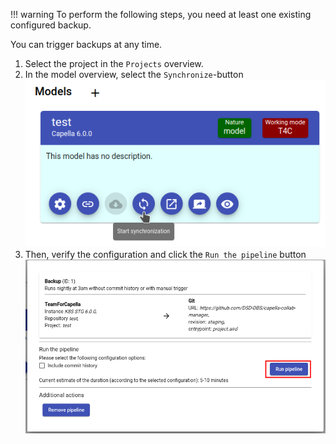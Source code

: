 <!--
 ~ SPDX-FileCopyrightText: Copyright DB Netz AG and the capella-collab-manager contributors
 ~ SPDX-License-Identifier: Apache-2.0
 -->

<!-- prettier-ignore -->
!!! warning
    To perform the following steps, you need at least one existing configured backup.

You can trigger backups at any time.

1. Select the project in the `Projects` overview.
1. In the model overview, select the `Synchronize`-button
   ![Start synchronization](./model-overview.png)
1. Then, verify the configuration and click the `Run the pipeline` button
   ![Run the pipeline](./run-pipeline.png)
